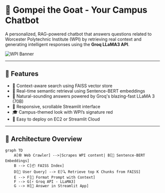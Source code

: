 # 🐐 Gompei the Goat - Your Campus Chatbot
 
 A personalized, RAG-powered chatbot that answers questions related to Worcester Polytechnic Institute (WPI) by retrieving real context and generating intelligent responses using the **Groq LLaMA3 API**.
 
 ![WPI Banner](assest/DSC_4712_PRINT.jpg)
 
 ---
 
 ## 🚀 Features
 
 - 🔎 Context-aware search using FAISS vector store
 - 🧠 Real-time semantic retrieval using Sentence-BERT embeddings
 - 🤖 Natural-sounding answers powered by Groq's blazing-fast LLaMA 3 (70B)
 - 💬 Responsive, scrollable Streamlit interface
 - 🎓 Campus-themed look with WPI’s signature red
 - 🔧 Easy to deploy on EC2 or Streamlit Cloud
 
 ---
 
 ## 🧱 Architecture Overview
 
 ```mermaid
 graph TD
     A[🕸️ Web Crawler] -->|Scrapes WPI content| B[🧠 Sentence-BERT Embeddings]
     B --> C[📦 FAISS Index]
     D[👤 User Query] --> E[🔍 Retrieve top K Chunks from FAISS]
     E --> F[🧾 Format Prompt with Context]
     F --> G[⚡ Groq API - LLaMA3]
     G --> H[💬 Answer in Streamlit App]
